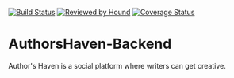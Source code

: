 [![Build Status](https://travis-ci.com/chinemelu/AuthorsHaven-Backend.svg?branch=develop)](https://travis-ci.com/chinemelu/AuthorsHaven-Backend) [![Reviewed by Hound](https://img.shields.io/badge/Reviewed_by-Hound-8E64B0.svg)](https://houndci.com)  [![Coverage Status](https://coveralls.io/repos/github/chinemelu/AuthorsHaven-Backend/badge.svg?branch=develop)](https://coveralls.io/github/chinemelu/AuthorsHaven-Backend?branch=develop)
# AuthorsHaven-Backend 
Author's Haven is a social platform where writers can get creative.
